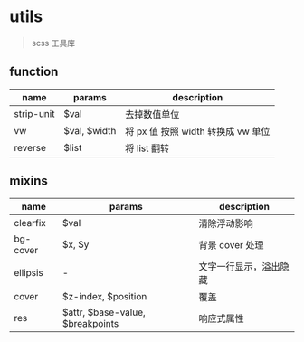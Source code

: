 # utils
> scss 工具库

## function

 name       | params       | description
 ---------- | ------------ | --------------------------------------
 strip-unit | $val         | 去掉数值单位
 vw         | $val, $width | 将 px 值 按照 width 转换成 vw 单位
 reverse    | $list        | 将 list 翻转

## mixins

 name       | params                           | description
 ---------- | -------------------------------- | --------------------------------------
 clearfix   | $val                             | 清除浮动影响
 bg-cover   | $x, $y                           | 背景 cover 处理
 ellipsis   | -                                | 文字一行显示，溢出隐藏
 cover      | $z-index, $position              | 覆盖
 res        | $attr, $base-value, $breakpoints | 响应式属性
